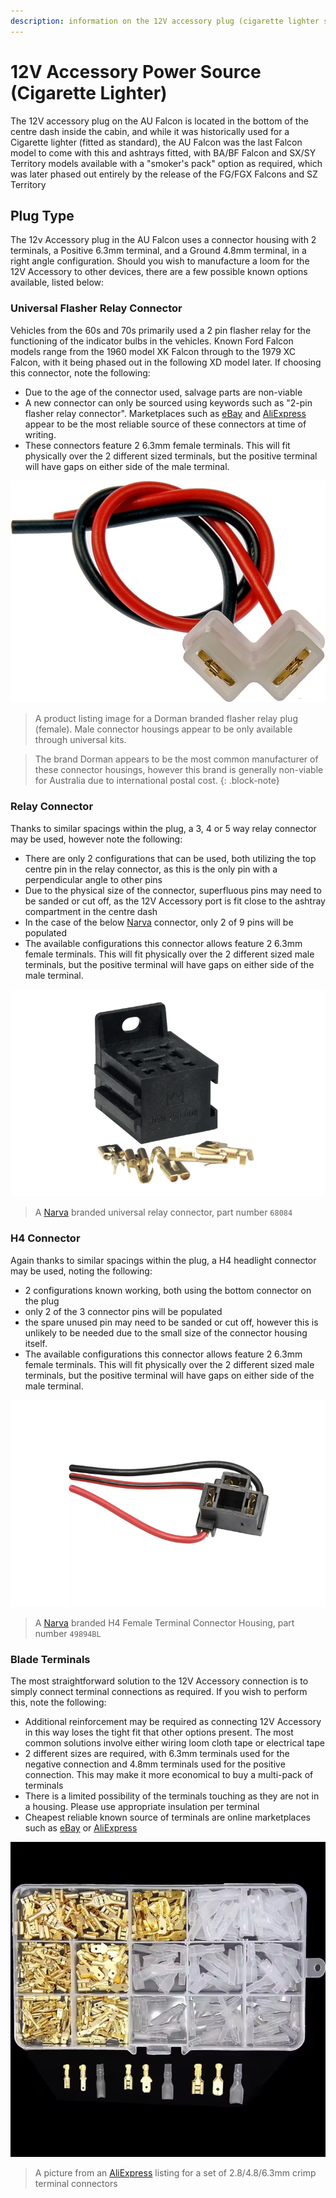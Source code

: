 ```yaml
---
description: information on the 12V accessory plug (cigarette lighter socket). Applies to EA/EB/ED/EF/EL/AU/BA/BF Falcons and SX/SY Territory models
---
```


# 12V Accessory Power Source (Cigarette Lighter)

The 12V accessory plug on the AU Falcon is located in the bottom of the centre dash inside the cabin, and while it was historically used for a Cigarette lighter (fitted as standard), the AU Falcon was the last Falcon model to come with this and ashtrays fitted, with BA/BF Falcon and SX/SY Territory models available with a "smoker's pack" option as required, which was later phased out entirely by the release of the FG/FGX Falcons and SZ Territory

## Plug Type

The 12v Accessory plug in the AU Falcon uses a connector housing with 2 terminals, a Positive 6.3mm terminal, and a Ground 4.8mm terminal, in a right angle configuration. Should you wish to manufacture a loom for the 12V Accessory to other devices, there are a few possible known options available, listed below:

### Universal Flasher Relay Connector

Vehicles from the 60s and 70s primarily used a 2 pin flasher relay for the functioning of the indicator bulbs in the vehicles. Known Ford Falcon models range from the 1960 model XK Falcon through to the 1979 XC Falcon, with it being phased out in the following XD model later. If choosing this connector, note the following:
- Due to the age of the connector used, salvage parts are non-viable
- A new connector can only be sourced using keywords such as "2-pin flasher relay connector". Marketplaces such as [eBay](../../Credits.md#sources) and [AliExpress](../../Credits.md#sources) appear to be the most reliable source of these connectors at time of writing.
- These connectors feature 2 6.3mm female terminals. This will fit physically over the 2 different sized terminals, but the positive terminal will have gaps on either side of the male terminal.

![Dorman Flasher Relay Plug](./dorman-flasher-plug-female.png)
> A product listing image for a Dorman branded flasher relay plug (female). Male connector housings appear to be only available through universal kits.

> The brand Dorman appears to be the most common manufacturer of these connector housings, however this brand is generally non-viable for Australia due to international postal cost.
{: .block-note}

### Relay Connector

Thanks to similar spacings within the plug, a 3, 4 or 5 way relay connector may be used, however note the following:

- There are only 2 configurations that can be used, both utilizing the top centre pin in the relay connector, as this is the only pin with a perpendicular angle to other pins
- Due to the physical size of the connector, superfluous pins may need to be sanded or cut off, as the 12V Accessory port is fit close to the ashtray compartment in the centre dash
- In the case of the below [Narva](../../Credits.md#sources) connector, only 2 of 9 pins will be populated
- The available configurations this connector allows feature 2 6.3mm female terminals. This will fit physically over the 2 different sized male terminals, but the positive terminal will have gaps on either side of the male terminal.

![Narva Relay Connector](./narva-relay-connector.png)
> A [Narva](../../Credits.md#sources) branded universal relay connector, part number `68084`

### H4 Connector

Again thanks to similar spacings within the plug, a H4 headlight connector may be used, noting the following:

- 2 configurations known working, both using the bottom connector on the plug
- only 2 of the 3 connector pins will be populated
- the spare unused pin may need to be sanded or cut off, however this is unlikely to be needed due to the small size of the connector housing itself.
- The available configurations this connector allows feature 2 6.3mm female terminals. This will fit physically over the 2 different sized male terminals, but the positive terminal will have gaps on either side of the male terminal.

![Narva H4 Connector](./narva-sealed-h4.png)
> A [Narva](../../Credits.md#sources) branded H4 Female Terminal Connector Housing, part number `49894BL`

### Blade Terminals

The most straightforward solution to the 12V Accessory connection is to simply connect terminal connections as required. If you wish to perform this, note the following:

- Additional reinforcement may be required as connecting 12V Accessory in this way loses the tight fit that other options present. The most common solutions involve either wiring loom cloth tape or electrical tape
- 2 different sizes are required, with 6.3mm terminals used for the negative connection and 4.8mm terminals used for the positive connection. This may make it more economical to buy a multi-pack of terminals
- There is a limited possibility of the terminals touching as they are not in a housing. Please use appropriate insulation per terminal
- Cheapest reliable known source of terminals are online marketplaces such as [eBay](../../Credits.md#sources) or [AliExpress](../../Credits.md#sources)

![Terminal Set](./generic-terminal-set.png)
> A picture from an [AliExpress](../../Credits.md#sources) listing for a set of 2.8/4.8/6.3mm crimp terminal connectors